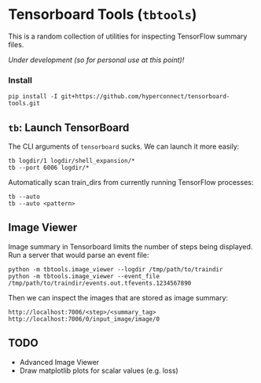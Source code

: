 Tensorboard Tools (`tbtools`)
=============================

This is a random collection of utilities for inspecting TensorFlow summary files.

*Under development (so for personal use at this point)!*

### Install

```
pip install -I git+https://github.com/hyperconnect/tensorboard-tools.git
```

## `tb`: Launch TensorBoard

The CLI arguments of `tensorboard` sucks. We can launch it more easily:

```
tb logdir/1 logdir/shell_expansion/*
tb --port 6006 logdir/*
```

Automatically scan train_dirs from currently running TensorFlow processes:

```
tb --auto
tb --auto <pattern>
```

## Image Viewer

Image summary in Tensorboard limits the number of steps being displayed. Run a server that would parse an event file:

```
python -m tbtools.image_viewer --logdir /tmp/path/to/traindir
python -m tbtools.image_viewer --event_file /tmp/path/to/traindir/events.out.tfevents.1234567890
```

Then we can inspect the images that are stored as image summary:

```
http://localhost:7006/<step>/<summary_tag>
http://localhost:7006/0/input_image/image/0
```


## TODO

- Advanced Image Viewer
- Draw matplotlib plots for scalar values (e.g. loss)
